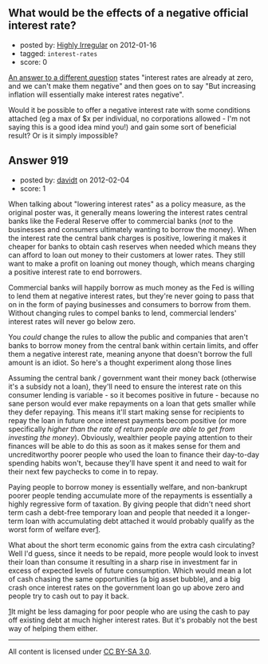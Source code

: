 ## What would be the effects of a negative official interest rate?

- posted by: [Highly Irregular](https://stackexchange.com/users/-1/346-highly-irregular) on 2012-01-16
- tagged: `interest-rates`
- score: 0

[An answer to a different question][1] states "interest rates are already at zero, and we can't make them negative" and then goes on to say "But increasing inflation will essentially make interest rates negative".

Would it be possible to offer a negative interest rate with some conditions attached (eg a max of $x per individual, no corporations allowed - I'm not saying this is a good idea mind you!) and gain some sort of beneficial result? Or is it simply impossible?

  [1]: http://economics.stackexchange.com/a/482/346


## Answer 919

- posted by: [davidt](https://stackexchange.com/users/-1/567-davidt) on 2012-02-04
- score: 1

When talking about "lowering interest rates" as a policy measure, as the original poster was, it generally means lowering the interest rates central banks like the Federal Reserve offer to commercial banks (*not* to the businesses and consumers ultimately wanting to borrow the money). When the interest rate the central bank charges is positive, lowering it makes it cheaper for banks to obtain cash reserves when needed which means they can afford to loan out money to their customers at lower rates. They still want to make a profit on loaning out money though, which means charging a positive interest rate to end borrowers.

Commercial banks will happily borrow as much money as the Fed is willing to lend them at negative interest rates, but they're never going to pass that on in the form of paying businesses and consumers to borrow from them. Without changing rules to compel banks to lend, commercial lenders' interest rates will never go below zero. 

You *could* change the rules to allow the public and companies that aren't banks to borrow money from the central bank within certain limits, and offer them a negative interest rate, meaning anyone that doesn't borrow the full amount is an idiot. So here's a thought experiment along those lines

Assuming the central bank / government want their money back (otherwise it's a subsidy not a loan), they'll need to ensure the interest rate on this consumer lending is variable - so it becomes positive in future - because no sane person would ever make repayments on a loan that gets smaller while they defer repaying. This means it'll start making sense for recipients to repay the loan in future once interest payments becom positive (or more specifically *higher than the rate of return people are able to get from investing the money*). Obviously, wealthier people paying attention to their finances will be able to do this as soon as it makes sense for them and uncreditworthy poorer people who used the loan to finance their day-to-day spending habits won't, because they'll have spent it and need to wait for their next few paychecks to come in to repay.

Paying people to borrow money is essentially welfare, and non-bankrupt poorer people tending accumulate more of the repayments is essentially a highly regressive form of taxation. By giving people that didn't need short term cash a debt-free temporary loan and people that needed it a longer-term loan with accumulating debt attached it would probably qualify as the worst form of welfare ever[1]. 

What about the short term economic gains from the extra cash circulating? Well I'd guess, since it needs to be repaid, more people would look to invest their loan than consume it resulting in a sharp rise in investment far in excess of expected levels of future consumption. Which would mean a lot of cash chasing the same opportunities (a big asset bubble), and a big crash once interest rates on the government loan go up above zero and people try to cash out to pay it back.


[1]It might be less damaging for poor people who are using the cash to pay off existing debt at much higher interest rates. But it's probably not the best way of helping them either.



---

All content is licensed under [CC BY-SA 3.0](https://creativecommons.org/licenses/by-sa/3.0/).

